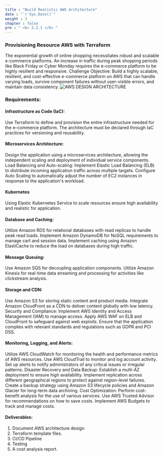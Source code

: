 ```yaml
---
title : "Build Realistic AWS Architecture"
date : "`r Sys.Date()`"
weight : 3
chapter : false
pre : " <b> 2.2.1 </b> "
---
```



### Provisioning Resource AWS with Terraform

The exponential growth of online shopping necessitates robust and scalable e-commerce platforms. An increase in traffic during peak shopping periods like Black Friday or Cyber Monday requires the e-commerce platform to be highly resilient and responsive. Challenge Objective: Build a highly scalable, resilient, and cost-effective e-commerce platform on AWS that can handle varying loads, survive component failures without user-visible errors, and maintain data consistency.
![AWS DESIGN ARCHITECTURE](/images/2.2/HA_AWS_DESIGN.png?featherlight=false&width=100pc)

### Requirements:

#### Infrastructure as Code (IaC): 
Use Terraform to define and provision the entire infrastructure needed for the e-commerce platform. The architecture must be declared through IaC practices for versioning and reusability. 
#### Microservices Architecture: 
Design the application using a microservices architecture, allowing the independent scaling and deployment of individual service components.
Load Balancing and Auto-scaling: Implement Elastic Load Balancing (ELB) to distribute incoming application traffic across multiple targets. Configure Auto Scaling to automatically adjust the number of EC2 instances in response to the application's workload.
#### Kubernetes
Using Elastic Kubernetes Service to scale resources ensure high availability and realistic for application.

#### Database and Caching:

Utilize Amazon RDS for relational databases with read replicas to handle peak read loads. Implement Amazon DynamoDB for NoSQL requirements to manage cart and session data. Implement caching using Amazon ElastiCache to reduce the load on databases during high traffic. 
#### Message Queuing:
Use Amazon SQS for decoupling application components. Utilize Amazon Kinesis for real-time data streaming and processing for activities like clickstream analysis. 

#### Storage and CDN:
Use Amazon S3 for storing static content and product media. Integrate Amazon CloudFront as a CDN to deliver content globally with low latency. Security and Compliance: Implement AWS Identity and Access Management (IAM) to manage access. Apply AWS WAF on ELB and CloudFront to safeguard against web exploits. Ensure that the application complies with relevant standards and regulations such as GDPR and PCI DSS.

#### Monitoring, Logging, and Alerts: 
Utilize AWS CloudWatch for monitoring the health and performance metrics of AWS resources. Use AWS CloudTrail to monitor and log account activity. Set up alerts to notify administrators of any critical issues or irregular patterns. Disaster Recovery and Data Backup: Establish a multi-AZ deployment to ensure high availability. Implement replication across different geographical regions to protect against region-level failures. Create a backup strategy using Amazon S3 lifecycle policies and Amazon Glacier for long-term data archiving. Cost Optimization: Perform cost-benefit analysis for the use of various services. Use AWS Trusted Advisor for recommendations on how to save costs. Implement AWS Budgets to track and manage costs.

#### Deliverables:

1. Document AWS architecture design 
2. Terraform template files.
3. CI/CD Pipeline
4. Testing
5. A cost analysis report.
